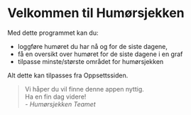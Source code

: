﻿# Velkommen til Humørsjekken #

Med dette programmet kan du:

* loggføre humøret du har nå og for de siste dagene,
* få en oversikt over humøret for de siste dagene i en graf
* tilpasse minste/største området for humørsjekken


Alt dette kan tilpasses fra Oppsettssiden.

> Vi håper du vil finne denne appen nyttig.  
> Ha en fin dag videre!  
> _- Humørsjekken Teamet_
